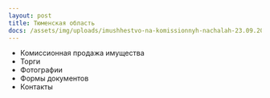 ```yaml
---
layout: post
title: Тюменская область
docs: /assets/img/uploads/imushhestvo-na-komissionnyh-nachalah-23.09.2019.docx
---
```

- Комиссионная продажа имущества
- Торги
- Фотографии
- Формы документов
- Контакты
